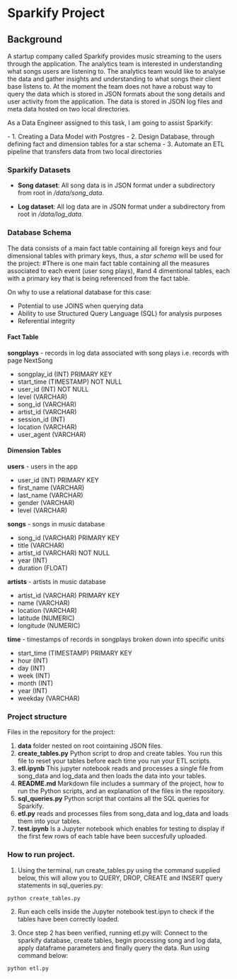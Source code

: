 # Sparkify Project

## Background

<p>A startup company called Sparkify provides music streaming to the users through the application. The analytics team is interested in understanding what songs users are listening to. The analytics team would like to analyse the data and gather insights and understanding to what songs their client base listens to. At the moment the team does not have a robust way to query the data which is stored in JSON formats about the song details and user activity from the application. The data is stored in JSON log files and meta data hosted on two local directories. </p>

<p>As a Data Engineer assigned to this task, I am going to assist Sparkify: </p>
- 1. Creating a Data Model with Postgres
- 2. Design Database, through defining fact and dimension tables for a star schema
- 3. Automate an ETL pipeline that transfers data from two local directories


### Sparkify Datasets

- **Song dataset**: All song data is in JSON format under a subdirectory from root in */data/song_data*.

- **Log dataset**: All log data are in JSON format under a subdirectory from root in */data/log_data*. 


### Database Schema
The data consists of a main fact table containing all foreign keys and four dimensional tables with primary keys, thus, a *star schema* will be used for the project: 
#There is one main fact table containing all the measures associated to each event (user song plays), 
#and 4 dimentional tables, each with a primary key that is being referenced from the fact table.

On why to use a relational database for this case:
- Potential to use JOINS when querying data
- Ability to use Structured Query Language (SQL) for analysis purposes
- Referential integrity

#### Fact Table
**songplays** - records in log data associated with song plays i.e. records with page NextSong
- songplay_id (INT) PRIMARY KEY
- start_time (TIMESTAMP) NOT NULL
- user_id (INT) NOT NULL
- level (VARCHAR)
- song_id (VARCHAR)
- artist_id (VARCHAR)
- session_id (INT)
- location (VARCHAR)
- user_agent (VARCHAR)

#### Dimension Tables
**users** - users in the app
- user_id (INT) PRIMARY KEY
- first_name (VARCHAR) 
- last_name (VARCHAR) 
- gender (VARCHAR)
- level (VARCHAR)

**songs** - songs in music database
- song_id (VARCHAR) PRIMARY KEY
- title (VARCHAR)
- artist_id (VARCHAR) NOT NULL
- year (INT)
- duration (FLOAT) 

**artists** - artists in music database
- artist_id (VARCHAR) PRIMARY KEY
- name (VARCHAR)
- location (VARCHAR)
- latitude (NUMERIC)
- longitude (NUMERIC)

**time** - timestamps of records in songplays broken down into specific units
- start_time (TIMESTAMP) PRIMARY KEY
- hour (INT)
- day (INT)
- week (INT)
- month (INT)
- year (INT)
- weekday (VARCHAR)


### Project structure

Files in the repository for the project:
1. **data** folder nested on root cointaining JSON files.
2. **create_tables.py** Python script to drop and create tables. You run this file to reset your tables before each time you run your ETL scripts.
3. **etl.ipynb** This jupyter notebook reads and processes a single file from song_data and log_data and then loads the data into your tables. 
4. **README.md** Markdown file includes a summary of the project, how to run the Python scripts, and an explanation of the files in the repository.
5. **sql_queries.py** Python script that contains all the SQL queries for Sparkify.
6. **etl.py** reads and processes files from song_data and log_data and loads them into your tables. 
7. **test.ipynb** Is a Jupyter notebook which enables for testing to display if the first few rows of each table have been succesfully uploaded.


### How to run project. 

1. Using the terminal, run create_tables.py using the command supplied below, this will allow you to QUERY, DROP, CREATE and INSERT query statements in sql_queries.py:
```
python create_tables.py
```
2. Run each cells inside the Jupyter notebook test.ipyn to check if the tables have been correctly loaded. 

3. Once step 2 has been verified, running etl.py will: Connect to the sparkify database, create tables, begin processing song and log data, apply dataframe parameters and finally query the data. Run using command below:

 ```
python etl.py
```

